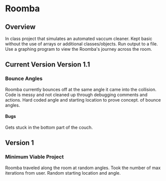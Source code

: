 # Roomba

## Overview
In class project that simulates an automated vaccum cleaner. Kept basic without the use of arrays or additional classes/objects. Run output to a file. Use a graphing program to view the Roomba's journey across the room.  

## Current Version Version 1.1
### Bounce Angles
Roomba currently bounces off at the same angle it came into the collision. Code is messy and not cleaned up through debugging comments and actions. Hard coded angle and starting location to prove concept. of bounce angles. 
#### Bugs
Gets stuck in the bottom part of the couch.


## Version 1
### Minimum Viable Project
Roomba traveled along the room at random angles. Took the number of max iterations from user. Random starting location and angle.  
